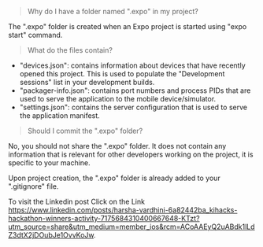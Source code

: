 

> Why do I have a folder named ".expo" in my project?

The ".expo" folder is created when an Expo project is started using "expo start" command.

> What do the files contain?

- "devices.json": contains information about devices that have recently opened this project. This is used to populate the "Development sessions" list in your development builds.
- "packager-info.json": contains port numbers and process PIDs that are used to serve the application to the mobile device/simulator.
- "settings.json": contains the server configuration that is used to serve the application manifest.

> Should I commit the ".expo" folder?

No, you should not share the ".expo" folder. It does not contain any information that is relevant for other developers working on the project, it is specific to your machine.

Upon project creation, the ".expo" folder is already added to your ".gitignore" file.

To visit the Linkedin post 
Click on the Link
https://www.linkedin.com/posts/harsha-vardhini-6a82442ba_kihacks-hackathon-winners-activity-7175684310400667648-KTzt?utm_source=share&utm_medium=member_ios&rcm=ACoAAEyQ2uABdk1lLdZ3dtX2jDOubJe1OvvKoJw.

